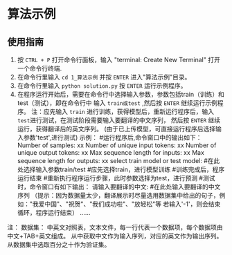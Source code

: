 # 算法示例

## 使用指南

1. 按 `CTRL + P` 打开命令行面板，输入 "terminal: Create New Terminal" 打开一个命令行终端.
2. 在命令行里输入 `cd 1_算法示例` 并按 `ENTER` 进入"算法示例"目录。
3. 在命令行里输入 `python solution.py` 按 `ENTER` 运行示例程序。
4. 在程序运行开始后，需要在命令行中选择输入参数，参数包括train（训练）和test（测试），即在命令行中
   输入 `train或test` ,然后按 `ENTER` 继续运行示例程序。
   注：应先输入 `train` 进行训练，获得模型后，重新运行程序后，输入`test`进行测试，在测试阶段需要输入要翻译的中文序列，
      然后按 `ENTER` 继续运行，获得翻译后的英文序列。
      (由于已上传模型，可直接运行程序后选择输入参数'test',进行测试)
   示例：
      #运行程序后,命令窗口中的输出如下：
      Number of samples: xx
      Number of unique input tokens: xx
      Number of unique output tokens: xx
      Max sequence length for inputs: xx
      Max sequence length for outputs: xx
      select train model or test model:       #在此处选择输入参数train/test
      #应先选择train，进行模型训练
      #训练完成后，程序运行结束
      #重新执行程序运行步骤，此时参数选择为test，进行预测
      #测试时，命令窗口有如下输出：
      请输入要翻译的中文:                       #在此处输入要翻译的中文序列
      （提示：因为数据量太少，翻译展示时尽量选用数据集中给出的句子，例如："我爱中国"、"祝贺"、"我们成功啦"、"放轻松"等
          若输入'-1'，则会结束循环，程序运行结束）
      ......



注：
数据集：
中英文对照表，文本文件，每一行代表一个数据项，每个数据项由中文+TAB+英文组成。
从中获取中文作为输入序列，对应的英文作为输出序列。
从数据集中选取百分之十作为验证集。


